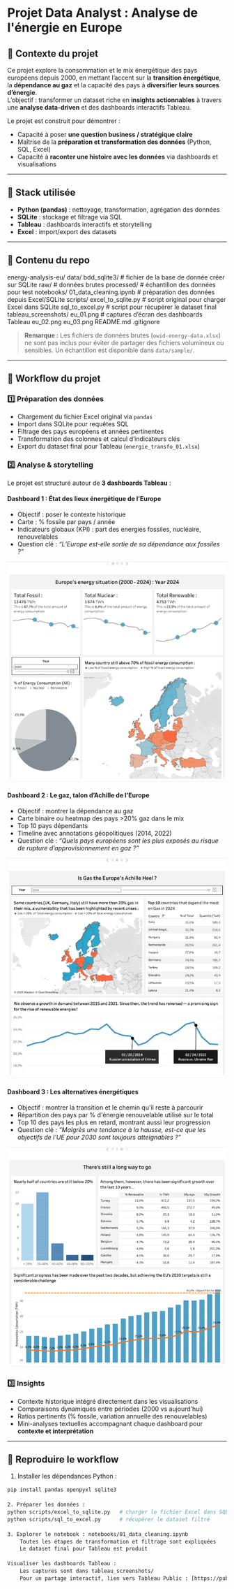 # Projet Data Analyst : Analyse de l'énergie en Europe

## 🎯 Contexte du projet

Ce projet explore la consommation et le mix énergétique des pays européens depuis 2000, en mettant l’accent sur la **transition énergétique**, la **dépendance au gaz** et la capacité des pays à **diversifier leurs sources d’énergie**.  
L’objectif : transformer un dataset riche en **insights actionnables** à travers une **analyse data-driven** et des dashboards interactifs Tableau.

Le projet est construit pour démontrer :
- Capacité à poser **une question business / stratégique claire**
- Maîtrise de la **préparation et transformation des données** (Python, SQL, Excel)
- Capacité à **raconter une histoire avec les données** via dashboards et visualisations

---

## 🧰 Stack utilisée

- **Python (pandas)** : nettoyage, transformation, agrégation des données  
- **SQLite** : stockage et filtrage via SQL  
- **Tableau** : dashboards interactifs et storytelling  
- **Excel** : import/export des datasets

---

## 📂 Contenu du repo

energy-analysis-eu/
    data/
        bdd_sqlite3/ # fichier de la base de donnée créer sur SQLite
        raw/ # données brutes
        processed/ # échantillon des données pour test
    notebooks/
        01_data_cleaning.ipynb # préparation des données depuis Excel/SQLite
    scripts/
        excel_to_sqlite.py # script original pour charger Excel dans SQLite
        sql_to_excel.py # script pour récupérer le dataset final
    tableau_screenshots/
        eu_01.png # captures d’écran des dashboards Tableau
        eu_02.png
        eu_03.png
    README.md
    .gitignore


> **Remarque :** Les fichiers de données brutes (`owid-energy-data.xlsx`) ne sont pas inclus pour éviter de partager des fichiers volumineux ou sensibles. Un échantillon est disponible dans `data/sample/`.

---

## 📖 Workflow du projet

### 1️⃣ Préparation des données
- Chargement du fichier Excel original via `pandas`
- Import dans SQLite pour requêtes SQL
- Filtrage des pays européens et années pertinentes
- Transformation des colonnes et calcul d’indicateurs clés
- Export du dataset final pour Tableau (`energie_transfo_01.xlsx`)

### 2️⃣ Analyse & storytelling

Le projet est structuré autour de **3 dashboards Tableau** :

#### Dashboard 1 : État des lieux énergétique de l’Europe
- Objectif : poser le contexte historique
- Carte : % fossile par pays / année
- Indicateurs globaux (KPI) : part des energies fossiles, nucléaire, renouvelables
- Question clé : *“L’Europe est-elle sortie de sa dépendance aux fossiles ?”*

![Dash1](tableau_screenshots/eu_01.png)

#### Dashboard 2 : Le gaz, talon d’Achille de l’Europe
- Objectif : montrer la dépendance au gaz
- Carte binaire ou heatmap des pays >20% gaz dans le mix
- Top 10 pays dépendants
- Timeline avec annotations géopolitiques (2014, 2022)
- Question clé : *“Quels pays européens sont les plus exposés au risque de rupture d’approvisionnement en gaz ?”*

![Dash2](tableau_screenshots/eu_02.png)

#### Dashboard 3 : Les alternatives énergétiques
- Objectif : montrer la transition et le chemin qu'il reste à parcourir
- Répartition des pays par % d'énergie renouvelable utilisé sur le total
- Top 10 des pays les plus en retard, montrant aussi leur progression
- Question clé : *“Malgrès une tendance à la hausse, est-ce que les objectifs de l'UE pour 2030 sont toujours atteignables ?”*

![Dash3](tableau_screenshots/eu_03.png)

### 3️⃣ Insights
- Contexte historique intégré directement dans les visualisations  
- Comparaisons dynamiques entre périodes (2000 vs aujourd’hui)  
- Ratios pertinents (% fossile, variation annuelle des renouvelables)  
- Mini-analyses textuelles accompagnant chaque dashboard pour **contexte et interprétation**

---

## 🚀 Reproduire le workflow

1. Installer les dépendances Python :  
```bash
pip install pandas openpyxl sqlite3

2. Préparer les données :
python scripts/excel_to_sqlite.py   # charger le fichier Excel dans SQLite
python scripts/sql_to_excel.py      # récupérer le dataset filtré

3. Explorer le notebook : notebooks/01_data_cleaning.ipynb
    Toutes les étapes de transformation et filtrage sont expliquées
    Le dataset final pour Tableau est produit

Visualiser les dashboards Tableau :
    Les captures sont dans tableau_screenshots/
    Pour un partage interactif, lien vers Tableau Public : [https://public.tableau.com/views/Project_Energy_EU_Story/Story1?:language=fr-FR&:sid=&:redirect=auth&:display_count=n&:origin=viz_share_link] 

